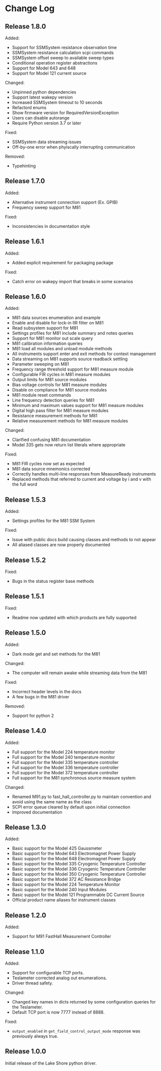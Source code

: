 Change Log
==========

Release 1.8.0
-------------
Added:
- Support for SSMSystem resistance observation time
- SSMSystem resistance calculation scpi commands
- SSMSystem offset sweep to available sweep types
- Conditional operation register abstractions
- Support for Model 643 and 648
- Support for Model 121 current source

Changed:
- Unpinned python dependencies
- Support latest wakepy version
- Increased SSMSystem timeout to 10 seconds
- Refactord enums
- Show firmware version for RequiredVersionException
- Users can disable autorange
- Require Python version 3.7 or later

Fixed:
- SSMSystem data streaming issues
- Off-by-one error when phyiscally interrupting communication

Removed:
- Typehinting

Release 1.7.0
-------------
Added:
- Alternative instrument connection support (Ex. GPIB)
- Frequency sweep support for M81

Fixed:
- Inconsistencies in documentation style

Release 1.6.1
-------------
Added:
- Added explicit requirement for packaging package

Fixed:
- Catch error on wakepy import that breaks in some scenarios

Release 1.6.0
-------------
Added:
- M81 data sources enumeration and example
- Enable and disable for lock-in IIR filter on M81
- Read subsystem support for M81
- Settings profiles for M81 include summary and notes queries
- Support for M81 monitor out scale query
- M81 calibration information queries
- M81 load all modules and unload module methods
- All instruments support enter and exit methods for context management
- Data streaming on M81 supports source readback settling
- Parameter sweeping on M81
- Frequency range threshold support for M81 measure module
- Configurable FIR cycles in M81 measure modules
- Output limits for M81 source modules
- Bias voltage controls for M81 measure modules
- Disable on compliance for M81 source modules
- M81 module reset commands
- Line frequency detection queries for M81
- Minimum and maximum values support for M81 measure modules
- Digital high pass filter for M81 measure modules
- Resistance measurement methods for M81
- Relative measurement methods for M81 measure modules

Changed:
- Clarified confusing M81 documentation
- Model 335 gets now return list literals where appropriate

Fixed:
- M81 FIR cycles now set as expected
- M81 data source mnemonics corrected
- Correctly handles multi-line responses from MeasureReady instruments
- Replaced methods that referred to current and voltage by i and v with the full word

Release 1.5.3
-------------
Added:
- Settings profiles for the M81 SSM System

Fixed:
- Issue with public docs build causing classes and methods to not appear
- All aliased classes are now properly documented

Release 1.5.2
-------------
Fixed:
- Bugs in the status register base methods

Release 1.5.1
-------------
Fixed:
- Readme now updated with which products are fully supported

Release 1.5.0
-------------
Added:
- Dark mode get and set methods for the M81

Changed:
- The computer will remain awake while streaming data from the M81

Fixed:
- Incorrect header levels in the docs
- A few bugs in the M81 driver

Removed:
- Support for python 2

Release 1.4.0
-------------
Added:
- Full support for the Model 224 temperature monitor
- Full support for the Model 240 temperature monitor
- Full support for the Model 335 temperature controller
- Full support for the Model 336 temperature controller
- Full support for the Model 372 temperature controller
- Full support for the M81 synchronous source measure system

Changed:
- Renamed M91.py to fast_hall_controller.py to maintain convention and avoid using the same name as the class
- SCPI error queue cleared by default upon initial connection
- Improved documentation

Release 1.3.0
-------------
Added:
- Basic support for the Model 425 Gaussmeter
- Basic support for the Model 643 Electromagnet Power Supply
- Basic support for the Model 648 Electromagnet Power Supply
- Basic support for the Model 335 Cryogenic Temperature Controller
- Basic support for the Model 336 Cryogenic Temperature Controller
- Basic support for the Model 350 Cryogenic Temperature Controller
- Basic support for the Model 372 AC Resistance Bridge
- Basic support for the Model 224 Temperature Monitor
- Basic support for the Model 240 Input Modules
- Basic support for the Model 121 Programmable DC Current Source
- Official product name aliases for instrument classes

 
Release 1.2.0
-------------
Added:
 - Support for M91 FastHall Measurement Controller

Release 1.1.0
-------------
Added:
 - Support for configurable TCP ports.
 - Teslameter corrected analog out enumerations.
 - Driver thread safety.

Changed:
- Changed key names in dicts returned by some configuration queries for the Teslameter.
- Default TCP port is now 7777 instead of 8888.

Fixed:
- `output_enabled` in `get_field_control_output_mode` response was previously always true.

Release 1.0.0
-------------
Initial release of the Lake Shore python driver.
